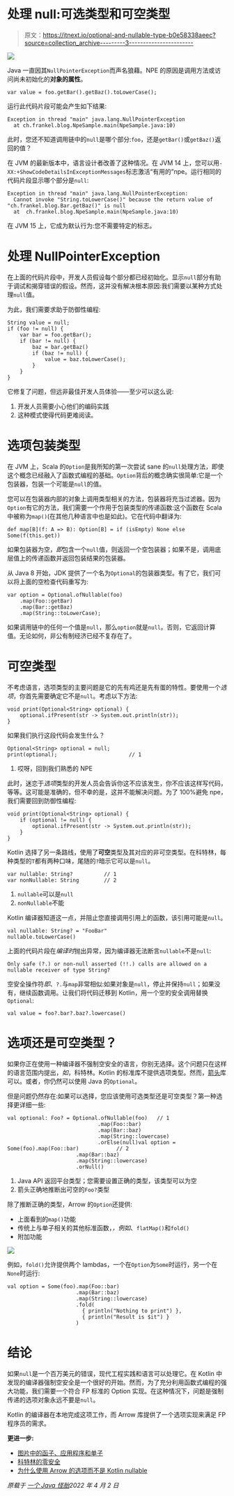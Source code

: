 # 处理 null:可选类型和可空类型

> 原文：<https://itnext.io/optional-and-nullable-type-b0e58338aeec?source=collection_archive---------3----------------------->

![](img/b3bf3bf593a5f485f72676291f571f99.png)

Java 一直因其`NullPointerException`而声名狼藉。NPE 的原因是调用方法或访问尚未初始化的**对象的属性**。

```
var value = foo.getBar().getBaz().toLowerCase();
```

运行此代码片段可能会产生如下结果:

```
Exception in thread "main" java.lang.NullPointerException
  at ch.frankel.blog.NpeSample.main(NpeSample.java:10)
```

此时，您还不知道调用链中的`null`是哪个部分:`foo`，还是`getBar()`或`getBaz()`返回的值？

在 JVM 的最新版本中，语言设计者改善了这种情况。在 JVM 14 上，您可以用`-XX:+ShowCodeDetailsInExceptionMessages`标志激活“有用的”npe。运行相同的代码片段显示哪个部分是`null`:

```
Exception in thread "main" java.lang.NullPointerException: 
  Cannot invoke "String.toLowerCase()" because the return value of 
"ch.frankel.blog.Bar.getBaz()" is null
  at  ch.frankel.blog.NpeSample.main(NpeSample.java:10)
```

在 JVM 15 上，它成为默认行为:您不需要特定的标志。

# 处理 NullPointerException

在上面的代码片段中，开发人员假设每个部分都已经初始化。显示`null`部分有助于调试和揭穿错误的假设。然而，这并没有解决根本原因:我们需要以某种方式处理`null`值。

为此，我们需要求助于防御性编程:

```
String value = null;
if (foo != null) {
    var bar = foo.getBar();
    if (bar != null) {
        baz = bar.getBaz()
        if (baz != null) {
            value = baz.toLowerCase();
        }
    }
}
```

它修复了问题，但远非最佳开发人员体验——至少可以这么说:

1.  开发人员需要小心他们的编码实践
2.  这种模式使得代码更难阅读。

# 选项包装类型

在 JVM 上，Scala 的`Option`是我所知的第一次尝试 sane 的`null`处理方法，即使这个概念已经融入了函数式编程的基础。`Option`背后的概念确实很简单:它是一个包装器，包装一个可能是`null`的值。

您可以在包装器内部的对象上调用类型相关的方法，包装器将充当过滤器。因为`Option`有它的方法，我们需要一个作用于包装类型的传递函数:这个函数在 Scala 中被称为`map()`(在其他几种语言中也是如此)。它在代码中翻译为:

```
def map[B](f: A => B): Option[B] = if (isEmpty) None else Some(f(this.get))
```

如果包装器为空，*即*包含一个`null`值，则返回一个空包装器；如果不是，调用底层值上的传递函数并返回包装结果的包装器。

从 Java 8 开始，JDK 提供了一个名为`Optional`的包装器类型。有了它，我们可以将上面的空检查代码重写为:

```
var option = Optional.ofNullable(foo)
    .map(Foo::getBar)
    .map(Bar::getBaz)
    .map(String::toLowerCase);
```

如果调用链中的任何一个值是`null`，那么`option`就是`null`。否则，它返回计算值。无论如何，非公有制经济已经不复存在了。

# 可空类型

不考虑语言，选项类型的主要问题是它的先有鸡还是先有蛋的特性。要使用一个*选项*，你首先需要确定它不是`null`。考虑以下方法:

```
void print(Optional<String> optional) {
    optional.ifPresent(str -> System.out.println(str));
}
```

如果我们执行这段代码会发生什么？

```
Optional<String> optional = null;
print(optional);                       // 1
```

1.  哎呀，回到我们熟悉的 NPE

此时，迷恋于*选项*类型的开发人员会告诉你这不应该发生，你不应该这样写代码，等等。这可能是准确的，但不幸的是，这并不能解决问题。为了 100%避免 npe，我们需要回到防御性编程:

```
void print(Optional<String> optional) {
    if (optional != null) {
        optional.ifPresent(str -> System.out.println(str));
    }
}
```

Kotlin 选择了另一条路线，使用了**可空**类型及其对应的非可空类型。在科特林，每种类型的`T`都有两种口味，尾随的`?`暗示它可以是`null`。

```
var nullable: String?          // 1
var nonNullable: String        // 2
```

1.  `nullable`可以是`null`
2.  `nonNullable`不能

Kotlin 编译器知道这一点，并阻止您直接调用引用上的函数，该引用可能是`null`。

```
val nullable: String? = "FooBar"
nullable.toLowerCase()
```

上面的代码片段在*编译时*抛出异常，因为编译器无法断言`nullable`不是`null`:

```
Only safe (?.) or non-null asserted (!!.) calls are allowed on a nullable receiver of type String?
```

空安全操作符*即*、`?.`与`map`非常相似:如果对象是`null`，停止并保持`null`；如果没有，继续函数调用。让我们将代码迁移到 Kotlin，用一个空的安全调用替换`Optional`:

```
val value = foo?.bar?.baz?.lowercase()
```

# 选项还是可空类型？

如果你正在使用一种编译器不强制空安全的语言，你别无选择。这个问题只在这样的语言范围内提出，*如*，科特林。Kotlin 的标准库不提供选项类型。然而，[箭头](https://arrow-kt.io/docs/apidocs/arrow-core/arrow.core/-option/)库可以。或者，你仍然可以使用 Java 的`Optional`。

但是问题仍然存在:如果可以选择，您应该使用可选类型还是可空类型？第一种选择更详细一些:

```
val optional: Foo? = Optional.ofNullable(foo)   // 1
                             .map(Foo::bar)
                             .map(Bar::baz)
                             .map(String::lowercase)
                             .orElse(null)val option = Some(foo).map(Foo::bar)            // 2
                      .map(Bar::baz)
                      .map(String::lowercase)
                      .orNull()
```

1.  Java API 返回平台类型；您需要设置正确的类型，该类型可以为空
2.  箭头正确地推断出可空的`Foo?`类型

除了推断正确的类型，Arrow 的`Option`还提供:

*   上面看到的`map()`功能
*   传统上与单子相关的其他标准函数，*，例如*、`flatMap()`和`fold()`
*   附加功能

![](img/b2e68953b6939b02656302149a73af02.png)

例如，`fold()`允许提供两个 lambdas，一个在`Option`为`Some`时运行，另一个在`None`时运行:

```
val option = Some(foo).map(Foo::bar)
                      .map(Bar::baz)
                      .map(String::lowercase)
                      .fold(
                        { println("Nothing to print") },
                        { println("Result is $it") }
                      )
```

# 结论

如果`null`是一个百万美元的错误，现代工程实践和语言可以处理它。在 Kotlin 中发现的编译器强制空安全是一个很好的开始。然而，为了充分利用函数式编程的强大功能，我们需要一个符合 FP 标准的 Option 实现。在这种情况下，问题是强制传递的选项对象永远不要是`null`。

Kotlin 的编译器在本地完成这项工作，而 Arrow 库提供了一个选项实现来满足 FP 程序员的需求。

**更进一步:**

*   [图片中的函子、应用程序和单子](https://adit.io/posts/2013-04-17-functors,_applicatives,_and_monads_in_pictures.html)
*   [科特林的零安全](https://kotlinlang.org/docs/null-safety.html)
*   [为什么使用 Arrow 的选项而不是 Kotlin nullable](https://stackoverflow.com/questions/48895103/why-use-arrows-options-instead-of-kotlin-nullable)

*原载于* [*一个 Java 怪胎*](https://blog.frankel.ch/optional-nullable-type/)*2022 年 4 月 2 日*